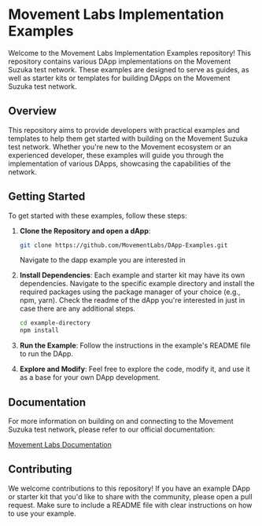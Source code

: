 # Movement Labs Implementation Examples

Welcome to the Movement Labs Implementation Examples repository! This repository contains various DApp implementations on the Movement Suzuka test network. These examples are designed to serve as guides, as well as starter kits or templates for building DApps on the Movement Suzuka test network.

## Overview

This repository aims to provide developers with practical examples and templates to help them get started with building on the Movement Suzuka test network. Whether you're new to the Movement ecosystem or an experienced developer, these examples will guide you through the implementation of various DApps, showcasing the capabilities of the network.

## Getting Started

To get started with these examples, follow these steps:

1. **Clone the Repository and open a dApp**:
   ```bash
   git clone https://github.com/MovementLabs/DApp-Examples.git
   ```
   Navigate to the dapp example you are interested in

2. **Install Dependencies**:
   Each example and starter kit may have its own dependencies. Navigate to the specific example directory and install the required packages using the package manager of your choice (e.g., npm, yarn). Check the readme of the dApp you're interested in just in case there are any additional steps. 

   ```bash
   cd example-directory
   npm install
   ```

3. **Run the Example**:
   Follow the instructions in the example's README file to run the DApp.

4. **Explore and Modify**:
   Feel free to explore the code, modify it, and use it as a base for your own DApp development.

## Documentation

For more information on building on and connecting to the Movement Suzuka test network, please refer to our official documentation:

[Movement Labs Documentation](https://docs.movementnetwork.xyz/devs/getstarted)

## Contributing

We welcome contributions to this repository! If you have an example DApp or starter kit that you'd like to share with the community, please open a pull request. Make sure to include a README file with clear instructions on how to use your example.


